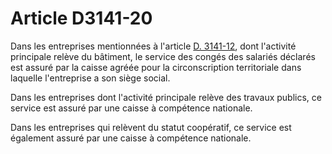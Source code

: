 # Article D3141-20

Dans les entreprises mentionnées à l'article [D. 3141-12][1], dont l'activité principale relève du bâtiment, le service des congés des salariés déclarés est assuré par la caisse agréée pour la circonscription territoriale dans laquelle l'entreprise a son siège social. 

Dans les entreprises dont l'activité principale relève des travaux publics, ce service est assuré par une caisse à compétence nationale. 

Dans les entreprises qui relèvent du statut coopératif, ce service est également assuré par une caisse à compétence nationale.

 [1]: /affichCodeArticle.do?cidTexte=LEGITEXT000006072050&idArticle=LEGIARTI000018486743&dateTexte=&categorieLien=cid